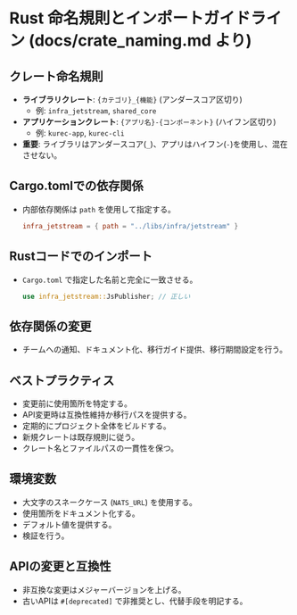 # Rust 命名規則とインポートガイドライン (docs/crate_naming.md より)

## クレート命名規則

- **ライブラリクレート**: `{カテゴリ}_{機能}` (アンダースコア区切り)
    - 例: `infra_jetstream`, `shared_core`
- **アプリケーションクレート**: `{アプリ名}-{コンポーネント}` (ハイフン区切り)
    - 例: `kurec-app`, `kurec-cli`
- **重要**: ライブラリはアンダースコア(`_`)、アプリはハイフン(`-`)を使用し、混在させない。

## Cargo.tomlでの依存関係

- 内部依存関係は `path` を使用して指定する。
    ```toml
    infra_jetstream = { path = "../libs/infra/jetstream" }
    ```

## Rustコードでのインポート

- `Cargo.toml` で指定した名前と完全に一致させる。
    ```rust
    use infra_jetstream::JsPublisher; // 正しい
    ```

## 依存関係の変更

- チームへの通知、ドキュメント化、移行ガイド提供、移行期間設定を行う。

## ベストプラクティス

- 変更前に使用箇所を特定する。
- API変更時は互換性維持か移行パスを提供する。
- 定期的にプロジェクト全体をビルドする。
- 新規クレートは既存規則に従う。
- クレート名とファイルパスの一貫性を保つ。

## 環境変数

- 大文字のスネークケース (`NATS_URL`) を使用する。
- 使用箇所をドキュメント化する。
- デフォルト値を提供する。
- 検証を行う。

## APIの変更と互換性

- 非互換な変更はメジャーバージョンを上げる。
- 古いAPIは `#[deprecated]` で非推奨とし、代替手段を明記する。
